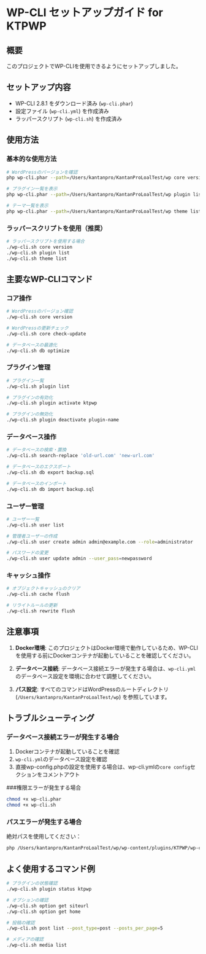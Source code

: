 # WP-CLI セットアップガイド for KTPWP

## 概要
このプロジェクトでWP-CLIを使用できるようにセットアップしました。

## セットアップ内容
- WP-CLI 2.8.1 をダウンロード済み (`wp-cli.phar`)
- 設定ファイル (`wp-cli.yml`) を作成済み
- ラッパースクリプト (`wp-cli.sh`) を作成済み

## 使用方法

### 基本的な使用方法
```bash
# WordPressのバージョンを確認
php wp-cli.phar --path=/Users/kantanpro/KantanProLoalTest/wp core version

# プラグイン一覧を表示
php wp-cli.phar --path=/Users/kantanpro/KantanProLoalTest/wp plugin list

# テーマ一覧を表示  
php wp-cli.phar --path=/Users/kantanpro/KantanProLoalTest/wp theme list
```

### ラッパースクリプトを使用（推奨）
```bash
# ラッパースクリプトを使用する場合
./wp-cli.sh core version
./wp-cli.sh plugin list
./wp-cli.sh theme list
```

## 主要なWP-CLIコマンド

### コア操作
```bash
# WordPressのバージョン確認
./wp-cli.sh core version

# WordPressの更新チェック
./wp-cli.sh core check-update

# データベースの最適化
./wp-cli.sh db optimize
```

### プラグイン管理
```bash
# プラグイン一覧
./wp-cli.sh plugin list

# プラグインの有効化
./wp-cli.sh plugin activate ktpwp

# プラグインの無効化
./wp-cli.sh plugin deactivate plugin-name
```

### データベース操作
```bash
# データベースの検索・置換
./wp-cli.sh search-replace 'old-url.com' 'new-url.com'

# データベースのエクスポート
./wp-cli.sh db export backup.sql

# データベースのインポート
./wp-cli.sh db import backup.sql
```

### ユーザー管理
```bash
# ユーザー一覧
./wp-cli.sh user list

# 管理者ユーザーの作成
./wp-cli.sh user create admin admin@example.com --role=administrator

# パスワードの変更
./wp-cli.sh user update admin --user_pass=newpassword
```

### キャッシュ操作
```bash
# オブジェクトキャッシュのクリア
./wp-cli.sh cache flush

# リライトルールの更新
./wp-cli.sh rewrite flush
```

## 注意事項

1. **Docker環境**: このプロジェクトはDocker環境で動作しているため、WP-CLIを使用する前にDockerコンテナが起動していることを確認してください。

2. **データベース接続**: データベース接続エラーが発生する場合は、`wp-cli.yml`のデータベース設定を環境に合わせて調整してください。

3. **パス設定**: すべてのコマンドはWordPressのルートディレクトリ (`/Users/kantanpro/KantanProLoalTest/wp`) を参照しています。

## トラブルシューティング

### データベース接続エラーが発生する場合
1. Dockerコンテナが起動していることを確認
2. `wp-cli.yml`のデータベース設定を確認
3. 直接wp-config.phpの設定を使用する場合は、wp-cli.ymlの`core config`セクションをコメントアウト

###権限エラーが発生する場合
```bash
chmod +x wp-cli.phar
chmod +x wp-cli.sh
```

### パスエラーが発生する場合
絶対パスを使用してください：
```bash
php /Users/kantanpro/KantanProLoalTest/wp/wp-content/plugins/KTPWP/wp-cli.phar --path=/Users/kantanpro/KantanProLoalTest/wp [command]
```

## よく使用するコマンド例

```bash
# プラグインの状態確認
./wp-cli.sh plugin status ktpwp

# オプションの確認
./wp-cli.sh option get siteurl
./wp-cli.sh option get home

# 投稿の確認
./wp-cli.sh post list --post_type=post --posts_per_page=5

# メディアの確認  
./wp-cli.sh media list
```
